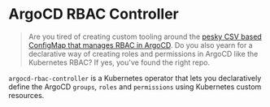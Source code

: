 # ArgoCD RBAC Controller

> Are you tired of creating custom tooling around the [pesky CSV based ConfigMap that manages RBAC in ArgoCD](https://argoproj.github.io/argo-cd/operator-manual/rbac/). Do you also yearn for a declarative way of creating roles and permissions in ArgoCD like the Kubernetes RBAC? If yes, you've found the right repo.

`argocd-rbac-controller` is a Kubernetes operator that lets you declaratively define the ArgoCD `groups`, `roles` and `permissions` using Kubernetes custom resources. 

